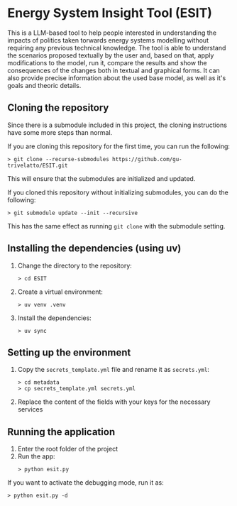 # Energy System Insight Tool (ESIT)
This is a LLM-based tool to help people interested in understanding the impacts of politics taken torwards energy systems modelling without requiring any previous technical knowledge. The tool is able to understand the scenarios proposed textually by the user and, based on that,
apply modifications to the model, run it, compare the results and show the consequences of the changes both in textual and graphical forms.
It can also provide precise information about the used base model, as well as it's goals and theoric details.


## Cloning the repository

Since there is a submodule included in this project, the cloning instructions have some more steps than normal.

If you are cloning this repository for the first time, you can run the following:

```console
> git clone --recurse-submodules https://github.com/gu-trivelatto/ESIT.git
```

This will ensure that the submodules are initialized and updated.

If you cloned this repository without initializing submodules, you can do the following:

```console
> git submodule update --init --recursive
```

This has the same effect as running `git clone` with the submodule setting.

## Installing the dependencies (using uv)

1. Change the directory to the repository:
    ```console
    > cd ESIT
    ```
2. Create a virtual environment:
    ```console
    > uv venv .venv
    ```
3. Install the dependencies:
    ```console
    > uv sync
    ```

## Setting up the environment

1. Copy the `secrets_template.yml` file and rename it as `secrets.yml`:
   ```console
   > cd metadata
   > cp secrets_template.yml secrets.yml
   ```
2. Replace the content of the fields with your keys for the necessary services

## Running the application

1. Enter the root folder of the project
2. Run the app:
   ```console
   > python esit.py
   ```

If you want to activate the debugging mode, run it as:

```console
> python esit.py -d
```
